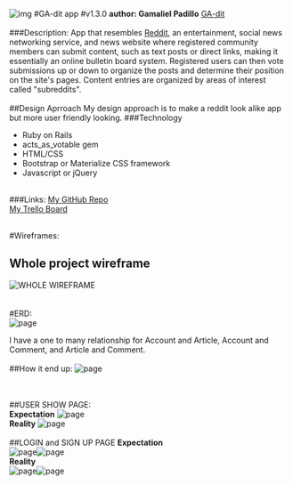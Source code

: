 ![img](http://i.imgur.com/KuSA00C.png)
#GA-dit app
#v1.3.0
**author: Gamaliel Padillo**
[GA-dit](https://warm-coast-27823.herokuapp.com/)
&nbsp;  
&nbsp;  
###Description:
App that resembles [Reddit](http://www.reddit.com), an entertainment, social news networking service, and news website where registered community members can submit content, such as text posts or direct links, making it essentially an online bulletin board system. Registered users can then vote submissions up or down to organize the posts and determine their position on the site's pages. Content entries are organized by areas of interest called "subreddits".
&nbsp;  
&nbsp;  
##Design Aprroach
My design approach is to make a reddit look alike app but more user friendly looking.
###Technology
* Ruby on Rails
* acts_as_votable gem
* HTML/CSS
* Bootstrap or Materialize CSS framework
* Javascript or jQuery
&nbsp;  
&nbsp;  

###Links:
[My GitHub Repo](https://github.com/gamalielhere/gadit)  
[My Trello Board](https://trello.com/b/Z0UOgIQD/ga-dit)  
&nbsp;  

#Wireframes:
&nbsp;  
## Whole project wireframe  
![WHOLE WIREFRAME](http://i.imgur.com/XnixWp0.jpg)  
&nbsp;  
&nbsp;  
#ERD:  
![page](http://i.imgur.com/HTHVX7X.jpg)

I have a one to many relationship for Account and Article, Account and Comment, and Article and Comment.  
&nbsp;  
##How it end up:
![page](http://i.imgur.com/bUUJIGG.png)  
&nbsp;  
&nbsp;  

##USER SHOW PAGE:  
**Expectation**
![page](http://i.imgur.com/coFfpoZ.jpg)  
**Reality**
![page](http://i.imgur.com/nBmMpQb.png)
&nbsp;  
&nbsp;  
##LOGIN and SIGN UP PAGE
**Expectation**  
![page](http://i.imgur.com/X3EnJJu.jpg?1)![page](http://i.imgur.com/BbxDcTH.jpg?1)  
**Reality**  
![page](https://i.imgur.com/Whu2S7M.png)![page](https://i.imgur.com/stimdwH.png)  
&nbsp;  
&nbsp;  
